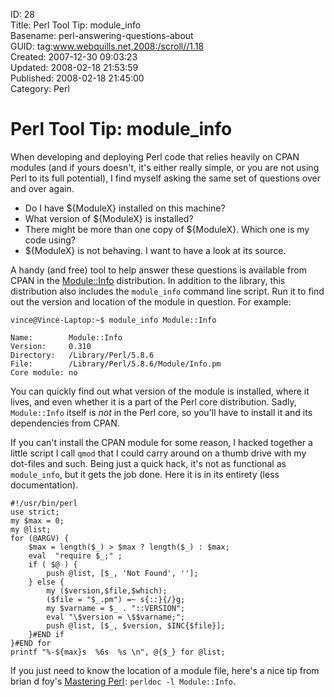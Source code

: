 ID: 28  
Title: Perl Tool Tip: module_info  
Basename: perl-answering-questions-about  
GUID: tag:www.webquills.net,2008:/scroll//1.18  
Created: 2007-12-30 09:03:23  
Updated: 2008-02-18 21:53:59  
Published: 2008-02-18 21:45:00     
Category: Perl  

# Perl Tool Tip: module_info

When developing and deploying Perl code that relies heavily on CPAN modules (and if yours doesn't, it's either really simple, or you are not using Perl to its full potential), I find myself asking the same set of questions over and over again.

* Do I have ${ModuleX} installed on this machine?
* What version of ${ModuleX} is installed?
* There might be more than one copy of ${ModuleX}. Which one is my code using?
* ${ModuleX} is not behaving. I want to have a look at its source.

A handy (and free) tool to help answer these questions is available from CPAN in the [Module::Info][] distribution. In addition to the library, this distribution also includes the `module_info` command line script. Run it to find out the version and location of the module in question. For example:

	vince@Vince-Laptop:~$ module_info Module::Info
	
	Name:        Module::Info
	Version:     0.310
	Directory:   /Library/Perl/5.8.6
	File:        /Library/Perl/5.8.6/Module/Info.pm
	Core module: no

You can quickly find out what version of the module is installed, where it lives, and even whether it is a part of the Perl core distribution. Sadly, `Module::Info` itself is *not* in the Perl core, so you'll have to install it and its dependencies from CPAN.

If you can't install the CPAN module for some reason, I hacked together a little script I call `qmod` that I could carry around on a thumb drive with my dot-files and such. Being just a quick hack, it's not as functional as `module_info`, but it gets the job done. Here it is in its entirety (less documentation).

	#!/usr/bin/perl
	use strict;
	my $max = 0;
	my @list;
	for (@ARGV) {
	    $max = length($_) > $max ? length($_) : $max;
		eval  "require $_;" ;
		if ( $@ ) {
	        push @list, [$_, 'Not Found', ''];
		} else {
			my ($version,$file,$which);
	        ($file = "$_.pm") =~ s{::}{/}g; 
			my $varname = $_ . "::VERSION";
			eval "\$version = \$$varname;";
	        push @list, [$_, $version, $INC{$file}];
		}#END if
	}#END for
	printf "%-${max}s  %6s  %s \n", @{$_} for @list;

If you just need to know the location of a module file, here's a nice tip from brian d foy's <a href="http://www.amazon.com/gp/product/0596527241?ie=UTF8&amp;tag=controlescape-20&amp;linkCode=as2&amp;camp=1789&amp;creative=9325&amp;creativeASIN=0596527241">Mastering Perl</a><img src="http://www.assoc-amazon.com/e/ir?t=controlescape-20&amp;l=as2&amp;o=1&amp;a=0596527241" width="1" height="1" border="0" alt="" style="border:none !important; margin:0px !important;" />: `perldoc -l Module::Info`.

[Module::Info]: http://search.cpan.org/dist/Module-Info/




